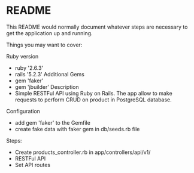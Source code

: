 # README

This README would normally document whatever steps are necessary to get the
application up and running.

Things you may want to cover:

Ruby version
* ruby '2.6.3'
* rails '5.2.3'
Additional Gems
* gem 'faker'
* gem 'jbuilder'
Description
* Simple RESTFul API using Ruby on Rails.  The app allow to make requests to perform CRUD on product in PostgreSQL database.

Configuration
* add gem 'faker' to the Gemfile
* create fake data with faker gem in db/seeds.rb file

Steps:
* Create products_controller.rb in app/controllers/api/v1/
* RESTFul API
* Set API routes
